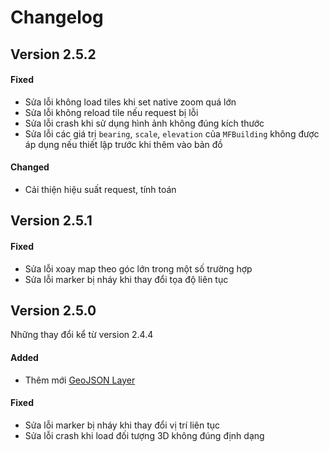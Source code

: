 # Changelog

## Version 2.5.2

#### Fixed

- Sửa lỗi không load tiles khi set native zoom quá lớn
- Sửa lỗi không reload tile nếu request bị lỗi
- Sửa lỗi crash khi sử dụng hình ảnh không đúng kích thước
- Sửa lỗi các giá trị `bearing`, `scale`, `elevation` của `MFBuilding` không được áp dụng nếu thiết lập trước khi thêm vào bản đồ

#### Changed

- Cải thiện hiệu suất request, tính toán

## Version 2.5.1

#### Fixed

- Sửa lỗi xoay map theo góc lớn trong một số trường hợp
- Sửa lỗi marker bị nháy khi thay đổi tọa độ liên tục

## Version 2.5.0

Những thay đổi kể từ version 2.4.4

#### Added

- Thêm mới [GeoJSON Layer](guides/geojson.md)

#### Fixed

- Sửa lỗi marker bị nháy khi thay đổi vị trí liên tục
- Sửa lỗi crash khi load đối tượng 3D không đúng định dạng

<!-- #### Changed -->
<!-- #### Deprecated -->
<!-- #### Removed -->
<!-- #### Security -->
